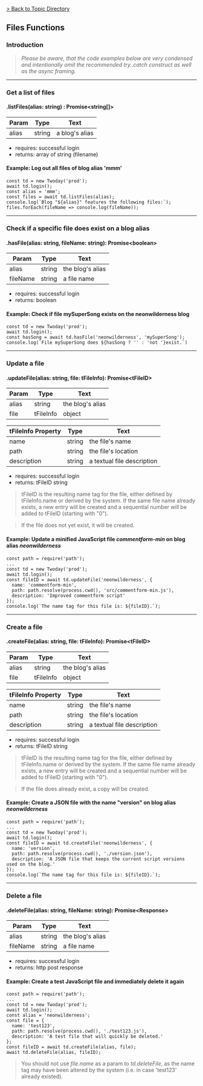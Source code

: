 
[> Back to Topic Directory](../README.md#topic-related-class-functions)

## Files Functions
### Introduction

> *Please be aware, that the code examples below are very condensed and intentionally omit the recommended try..catch construct as well as the async framing.*
<hr>

### Get a list of files
#### .listFiles(alias: string) : Promise&lt;string[]&gt;

Param | Type | Text
--- | --- | --- 
alias | string | a blog's alias

- requires: successful login
- returns: array of string (filename)

#### Example: Log out all files of blog alias 'mmm'
```
const td = new Twoday('prod');
await td.login();
const alias = 'mmm';
const files = await td.listFiles(alias);
console.log(`Blog "${alias}" features the following files:`);
files.forEach(fileName => console.log(fileName));
```
<hr>

### Check if a specific file does exist on a blog alias
#### .hasFile(alias: string, fileName: string): Promise&lt;boolean&gt;

Param | Type | Text
--- | --- | --- 
alias | string | the blog's alias
fileName | string | a file name

- requires: successful login
- returns: boolean

#### Example: Check if file mySuperSong exists on the neonwilderness blog
```
const td = new Twoday('prod');
await td.login();
const hasSong = await td.hasFile('neonwilderness', 'mySuperSong');
console.log(`File mySuperSong does ${hasSong ? '' : 'not '}exist.`)
```
<hr>

### Update a file
#### .updateFile(alias: string, file: tFileInfo): Promise&lt;tFileID&gt;

Param | Type | Text
--- | --- | --- 
alias | string | the blog's alias
file | tFileInfo | object

tFileInfo Property | Type | Text
--- | --- | --- 
name | string | the file's name
path | string | the file's location 
description | string | a textual file description

- requires: successful login
- returns: tFileID string

> tFileID is the resulting name tag for the file, either defined by tFileInfo.name or derived by the system. If the same file name already exists, a new entry will be created and a sequential number will be added to tFileID (starting with "0").

> If the file does not yet exist, it will be created.

#### Example: Update a minified JavaScript file *commentform-min* on blog alias *neonwilderness*
```
const path = require('path');
...
const td = new Twoday('prod');
await td.login();
const fileID = await td.updateFile('neonwilderness', {
  name: 'commentform-min',
  path: path.resolve(process.cwd(), 'src/commentform-min.js'),
  description: 'Improved commentform script'
});
console.log(`The name tag for this file is: ${fileID}.`);
```
<hr>

### Create a file
#### .createFile(alias: string, file: tFileInfo): Promise&lt;tFileID&gt;

Param | Type | Text
--- | --- | --- 
alias | string | the blog's alias
file | tFileInfo | object

tFileInfo Property | Type | Text
--- | --- | --- 
name | string | the file's name
path | string | the file's location 
description | string | a textual file description

- requires: successful login
- returns: tFileID string

> tFileID is the resulting name tag for the file, either defined by tFileInfo.name or derived by the system. If the same file name already exists, a new entry will be created and a sequential number will be added to tFileID (starting with "0").

> If the file does already exist, a copy will be created.

#### Example: Create a JSON file with the name "version" on blog alias *neonwilderness*
```
const path = require('path');
...
const td = new Twoday('prod');
await td.login();
const fileID = await td.createFile('neonwilderness', {
  name: 'version',
  path: path.resolve(process.cwd(), './version.json'),
  description: 'A JSON file that keeps the current script versions used on the blog.'
});
console.log(`The name tag for this file is: ${fileID}.`);
```
<hr>

### Delete a file
#### .deleteFile(alias: string, fileName: string): Promise&lt;Response&gt;

Param | Type | Text
--- | --- | --- 
alias | string | the blog's alias
fileName | string | a file name

- requires: successful login
- returns: http post response

#### Example: Create a test JavaScript file and immediately delete it again
```
const path = require('path');
...
const td = new Twoday('prod');
await td.login();
const alias = 'neonwilderness';
const file = {
  name: 'test123',
  path: path.resolve(process.cwd(), './test123.js'),
  description: 'A test file that will quickly be deleted.'
};
const fileID = await td.createFile(alias, file);
await td.deleteFile(alias, fileID);
```

> You should not use *file.name* as a param to *td.deleteFile*, as the name tag may have been altered by the system (i.e. in case 'test123' already existed).
